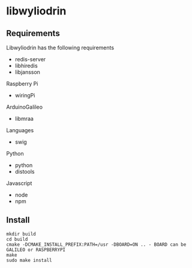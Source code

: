 libwyliodrin
============


Requirements
------------
Libwyliodrin has the following requirements
  * redis-server
  * libhiredis
  * libjansson

Raspberry Pi
  * wiringPi

ArduinoGalileo
  * libmraa

Languages
  * swig

Python
  * python
  * distools

Javascript
  * node
  * npm


Install
-------
    
    mkdir build
    cd build
    cmake -DCMAKE_INSTALL_PREFIX:PATH=/usr -DBOARD=ON .. - BOARD can be GALILEO or RASPBERRYPI
    make
    sudo make install
  

      

